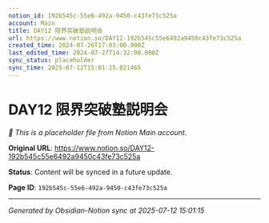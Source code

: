 ```yaml
---
notion_id: 192b545c-55e6-492a-9450-c43fe73c525a
account: Main
title: DAY12 限界突破塾説明会
url: https://www.notion.so/DAY12-192b545c55e6492a9450c43fe73c525a
created_time: 2024-07-26T17:03:00.000Z
last_edited_time: 2024-07-27T14:32:00.000Z
sync_status: placeholder
sync_time: 2025-07-12T15:01:15.021465
---
```


# DAY12 限界突破塾説明会

*🔄 This is a placeholder file from Notion Main account.*

**Original URL**: https://www.notion.so/DAY12-192b545c55e6492a9450c43fe73c525a

**Status**: Content will be synced in a future update.

**Page ID**: `192b545c-55e6-492a-9450-c43fe73c525a`

---

*Generated by Obsidian-Notion sync at 2025-07-12 15:01:15*
